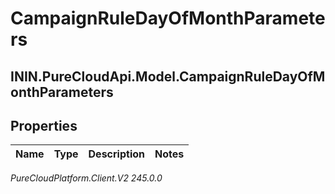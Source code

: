 # CampaignRuleDayOfMonthParameters

## ININ.PureCloudApi.Model.CampaignRuleDayOfMonthParameters

## Properties

|Name | Type | Description | Notes|
|------------ | ------------- | ------------- | -------------|



_PureCloudPlatform.Client.V2 245.0.0_
